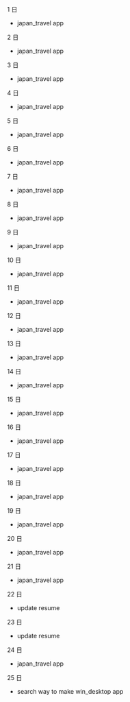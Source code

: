 1 日

- japan_travel app

2 日

- japan_travel app

3 日

- japan_travel app

4 日

- japan_travel app

5 日

- japan_travel app

6 日

- japan_travel app

7 日

- japan_travel app

8 日

- japan_travel app

9 日

- japan_travel app

10 日

- japan_travel app

11 日

- japan_travel app

12 日

- japan_travel app

13 日

- japan_travel app

14 日

- japan_travel app

15 日

- japan_travel app

16 日

- japan_travel app

17 日

- japan_travel app

18 日

- japan_travel app

19 日

- japan_travel app

20 日

- japan_travel app

21 日

- japan_travel app

22 日

- update resume

23 日

- update resume

24 日

- japan_travel app

25 日

- search way to make win_desktop app
